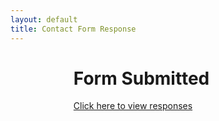 ```yaml
---
layout: default
title: Contact Form Response
---
```


<style>
	.container {		
		width: 60%;
		margin: 0 auto;
	}	
</style>

<div class="container jumbotron">
	<h1 class="text-center">Form Submitted</h1>
	<p class="text-center"><a href="http://getsimpleform.com/messages?api_token=af9506a0fb9b33b3b7f1d6ee280c9a3c">Click here to view responses</a> 
	</p>	
</div>